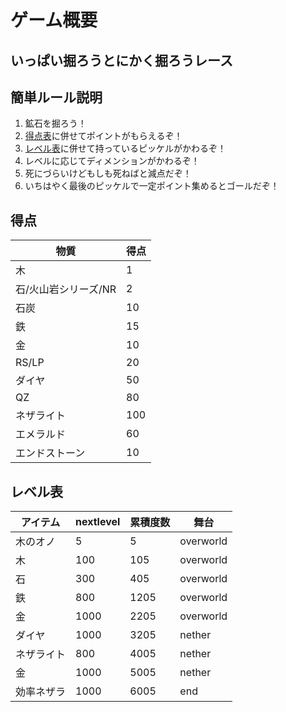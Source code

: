 
# ゲーム概要
## いっぱい掘ろうとにかく掘ろうレース
## 簡単ルール説明
1. 鉱石を掘ろう！
2. [得点表](#得点)に併せてポイントがもらえるぞ！
3. [レベル表](#レベル表)に併せて持っているピッケルがかわるぞ！
4. レベルに応じてディメンションがかわるぞ！
5. 死にづらいけどもしも死ねばと減点だぞ！
6. いちはやく最後のピッケルで一定ポイント集めるとゴールだぞ！


## 得点
| 物質                 | 得点 |
| -------------------- | ---- |
| 木                   | 1    |
| 石/火山岩シリーズ/NR | 2    |
| 石炭                 | 10   |
| 鉄                   | 15   |
| 金                   | 10   |
| RS/LP                | 20   |
| ダイヤ               | 50   |
| QZ                   | 80   |
| ネザライト           | 100  |
| エメラルド           | 60   |
| エンドストーン       | 10   |

## レベル表
| アイテム   | nextlevel | 累積度数 | 舞台      |
| ---------- | --------- | -------- | --------- |
| 木のオノ   | 5         | 5        | overworld |
| 木         | 100       | 105      | overworld |
| 石         | 300       | 405      | overworld |
| 鉄         | 800       | 1205     | overworld |
| 金         | 1000      | 2205     | overworld |
| ダイヤ     | 1000      | 3205     | nether    |
| ネザライト | 800       | 4005     | nether    |
| 金         | 1000      | 5005     | nether    |
| 効率ネザラ | 1000      | 6005     | end       |

